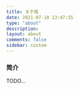 ```yaml
---
title: 关于我
date: 2021-07-10 13:47:55
type: "about"
description: 
layout: about
comments: false
sidebar: custom
---
```


### 简介


TODO...
